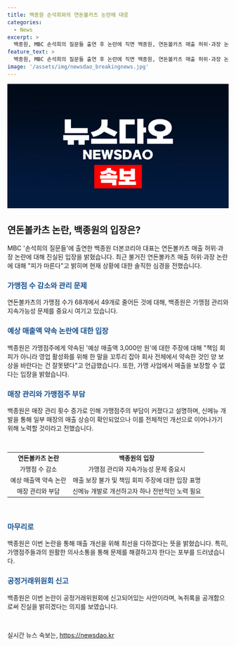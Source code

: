 ```yaml
---
title: 백종원 손석희와의 연돈볼카츠 논란에 대응
categories:
  - News
excerpt: >
  백종원, MBC 손석희의 질문들 출연 후 논란에 직면 백종원, 연돈볼카츠 매출 허위·과장 논란에 대해 입장 밝혀 가맹점 주요 쟁점과 매출 급락 주장에 대응 불거진 주장에 대해 PD수첩과의 유머로 반응 커다란 책임 회피가 아니고 영업 활성화를 위한 발언이라고 주장 공정거래위원회에 신고된 사안으로 공개될 것이라 언급 신메뉴 개발로 회복 노력과 죄송한 심경을 전함 더 자세히 알아보기 위해선 [원문]을 클릭하세요.
feature_text: >
  백종원, MBC 손석희의 질문들 출연 후 논란에 직면 백종원, 연돈볼카츠 매출 허위·과장 논란에 대해 입장 밝혀 가맹점 주요 쟁점과 매출 급락 주장에 대응 불거진 주장에 대해 PD수첩과의 유머로 반응 커다란 책임 회피가 아니고 영업 활성화를 위한 발언이라고 주장 공정거래위원회에 신고된 사안으로 공개될 것이라 언급 신메뉴 개발로 회복 노력과 죄송한 심경을 전함 더 자세히 알아보기 위해선 [원문]을 클릭하세요.
image: '/assets/img/newsdao_breakingnews.jpg'
---
```


<p><img src="/assets/img/newsdao_breakingnews.jpg" alt="pcversion 속보" /></p>

<h2 data-ke-size="size26">연돈볼카츠 논란, 백종원의 입장은?</h2>

<p data-ke-size="size16">MBC '손석희의 질문들'에 출연한 백종원 더본코리아 대표는 연돈볼카츠 매출 허위·과장 논란에 대해 진실된 입장을 밝혔습니다. 최근 불거진 연돈볼카츠 매출 허위·과장 논란에 대해 "피가 마른다"고 밝히며 현재 상황에 대한 솔직한 심경을 전했습니다.</p>

<h3><b><span style="color: #1a5490;">가맹점 수 감소와 관리 문제</span></b></h3>

<p data-ke-size="size16">연돈볼카츠의 가맹점 수가 68개에서 49개로 줄어든 것에 대해, 백종원은 가맹점 관리와 지속가능성 문제를 중요시 여기고 있습니다. </p>

<h3><b><span style="color: #1a5490;">예상 매출액 약속 논란에 대한 입장</span></b></h3>

<p data-ke-size="size16">백종원은 가맹점주에게 약속된 '예상 매출액 3,000만 원'에 대한 주장에 대해 "책임 회피가 아니라 영업 활성화를 위해 한 말을 꼬투리 잡아 회사 전체에서 약속한 것인 양 보상을 바란다는 건 잘못됐다"고 언급했습니다. 또한, 가맹 사업에서 매출을 보장할 수 없다는 입장을 밝혔습니다.</p>

<h3><b><span style="color: #1a5490;">매장 관리와 가맹점주 부담</span></b></h3>

<p data-ke-size="size16">백종원은 매장 관리 횟수 증가로 인해 가맹점주의 부담이 커졌다고 설명하며, 신메뉴 개발을 통해 일부 매장의 매출 상승이 확인되었으나 이를 전체적인 개선으로 이어나가기 위해 노력할 것이라고 전했습니다.</p>

<p data-ke-size="size16">&nbsp;</p>

<table>
    <tbody>
        <tr>
            <td style="text-align: center; height: 17px;"><b>연돈볼카츠 논란</b></td>
            <td style="text-align: center; height: 17px;"><b>백종원의 입장</b></td>
        </tr>
        <tr>
            <td style="text-align: center; height: 17px;">가맹점 수 감소</td>
            <td style="text-align: center; height: 17px;">가맹점 관리와 지속가능성 문제 중요시</td>
        </tr>
        <tr>
            <td style="text-align: center; height: 17px;">예상 매출액 약속 논란</td>
            <td style="text-align: center; height: 17px;">매출 보장 불가 및 책임 회피 주장에 대한 입장 표명</td>
        </tr>
        <tr>
            <td style="text-align: center; height: 17px;">매장 관리와 부담</td>
            <td style="text-align: center; height: 17px;">신메뉴 개발로 개선하고자 하나 전반적인 노력 필요</td>
        </tr>
    </tbody>
</table>

<p data-ke-size="size16">&nbsp;</p>

<h3><b><span style="color: #1a5490;">마무리로</span></b></h3>

<p data-ke-size="size16">백종원은 이번 논란을 통해 매출 개선을 위해 최선을 다하겠다는 뜻을 밝혔습니다. 특히, 가맹점주들과의 원활한 의사소통을 통해 문제를 해결하고자 한다는 포부를 드러냈습니다.</p>

<h3><b><span style="color: #1a5490;">공정거래위원회 신고</span></b></h3>

<p data-ke-size="size16">백종원은 이번 논란이 공정거래위원회에 신고되어있는 사안이라며, 녹취록을 공개함으로써 진실을 밝히겠다는 의지를 보였습니다.</p>

<p data-ke-size="size16">&nbsp;</p>
실시간 뉴스 속보는, <a href="https://newsdao.kr" rel="dofollow">https://newsdao.kr</a>


